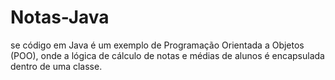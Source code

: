 # Notas-Java
se código em Java é um exemplo de Programação Orientada a Objetos (POO), onde a lógica de cálculo de notas e médias de alunos é encapsulada dentro de uma classe.
